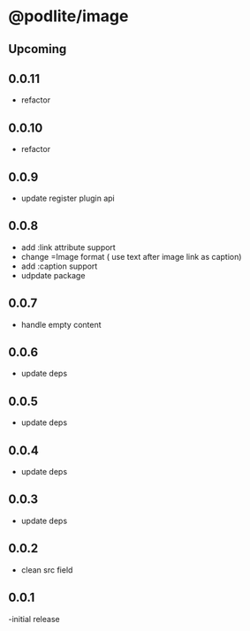 # @podlite/image

## Upcoming
## 0.0.11
- refactor
## 0.0.10
- refactor
## 0.0.9
- update register plugin api
## 0.0.8
- add :link attribute support
- change =Image format ( use text after image link as caption)
- add :caption support
- udpdate package
## 0.0.7
- handle empty content
## 0.0.6
- update deps
## 0.0.5
- update deps
## 0.0.4
- update deps

## 0.0.3
- update deps

## 0.0.2
- clean src field

## 0.0.1
-initial release